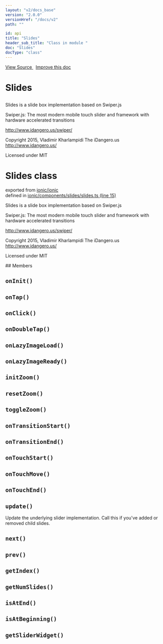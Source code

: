```yaml
---
layout: "v2/docs_base"
version: "2.0.0"
versionHref: "/docs/v2"
path: ""

id: api
title: "Slides"
header_sub_title: "Class in module "
doc: "Slides"
docType: "class"
---
```



<div class="improve-docs">
  <a href='http://github.com/driftyco/ionic2/tree/master/ionic/components/slides/slides.ts#L14'>
    View Source
  </a>
  &nbsp;
  <a href='http://github.com/driftyco/ionic2/edit/master/ionic/components/slides/slides.ts#L14'>
    Improve this doc
  </a>
</div>




<h1 class="api-title">

  Slides



</h1>





Slides is a slide box implementation based on Swiper.js

Swiper.js:
The most modern mobile touch slider and framework with hardware accelerated transitions

http://www.idangero.us/swiper/

Copyright 2015, Vladimir Kharlampidi
The iDangero.us
http://www.idangero.us/

Licensed under MIT



<h1 class="class export">Slides <span class="type">class</span></h1>
<p class="module">exported from <a href='undefined'>ionic/ionic</a><br/>
defined in <a href="https://github.com/driftyco/ionic2/tree/master/ionic/components/slides/slides.ts#L15-L445">ionic/components/slides/slides.ts (line 15)</a>
</p>
<p><p>Slides is a slide box implementation based on Swiper.js</p>
<p>Swiper.js:
The most modern mobile touch slider and framework with hardware accelerated transitions</p>
<p><a href="http://www.idangero.us/swiper/">http://www.idangero.us/swiper/</a></p>
<p>Copyright 2015, Vladimir Kharlampidi
The iDangero.us
<a href="http://www.idangero.us/">http://www.idangero.us/</a></p>
<p>Licensed under MIT</p>
</p>
## Members

<div id="onInit"></div>
<h2>
  <code>onInit()</code>

</h2>












<div id="onTap"></div>
<h2>
  <code>onTap()</code>

</h2>












<div id="onClick"></div>
<h2>
  <code>onClick()</code>

</h2>












<div id="onDoubleTap"></div>
<h2>
  <code>onDoubleTap()</code>

</h2>












<div id="onLazyImageLoad"></div>
<h2>
  <code>onLazyImageLoad()</code>

</h2>












<div id="onLazyImageReady"></div>
<h2>
  <code>onLazyImageReady()</code>

</h2>












<div id="initZoom"></div>
<h2>
  <code>initZoom()</code>

</h2>












<div id="resetZoom"></div>
<h2>
  <code>resetZoom()</code>

</h2>












<div id="toggleZoom"></div>
<h2>
  <code>toggleZoom()</code>

</h2>












<div id="onTransitionStart"></div>
<h2>
  <code>onTransitionStart()</code>

</h2>












<div id="onTransitionEnd"></div>
<h2>
  <code>onTransitionEnd()</code>

</h2>












<div id="onTouchStart"></div>
<h2>
  <code>onTouchStart()</code>

</h2>












<div id="onTouchMove"></div>
<h2>
  <code>onTouchMove()</code>

</h2>












<div id="onTouchEnd"></div>
<h2>
  <code>onTouchEnd()</code>

</h2>












<div id="update"></div>
<h2>
  <code>update()</code>

</h2>

Update the underlying slider implementation. Call this if you've added or removed
child slides.











<div id="next"></div>
<h2>
  <code>next()</code>

</h2>












<div id="prev"></div>
<h2>
  <code>prev()</code>

</h2>












<div id="getIndex"></div>
<h2>
  <code>getIndex()</code>

</h2>












<div id="getNumSlides"></div>
<h2>
  <code>getNumSlides()</code>

</h2>












<div id="isAtEnd"></div>
<h2>
  <code>isAtEnd()</code>

</h2>












<div id="isAtBeginning"></div>
<h2>
  <code>isAtBeginning()</code>

</h2>












<div id="getSliderWidget"></div>
<h2>
  <code>getSliderWidget()</code>

</h2>












